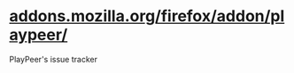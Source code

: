 # [addons.mozilla.org/firefox/addon/playpeer/](https://addons.mozilla.org/firefox/addon/playpeer/)
    
PlayPeer's issue tracker





